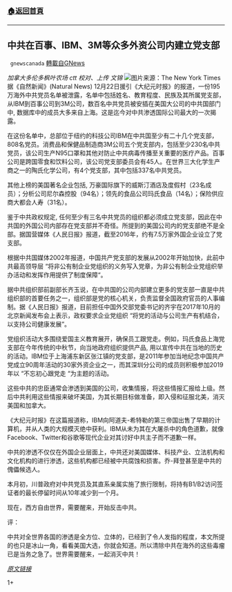 ###  [:house:返回首頁](https://github.com/ourhimalayas/txt)
---

## 中共在百事、IBM、3M等众多外资公司内建立党支部
` gnewscanada` [轉載自GNews](https://gnews.org/zh-hans/679313/)

*加拿大多伦多枫叶农场 ctt
校对、上传 文锦*
![]()![](https://gnews-media-offload.s3.amazonaws.com/wp-content/uploads/2020/12/23133548/merlin_136472373_433e93c9-10cc-4dc1-999c-65f03ef64d54-articleLarge.jpg)图片来源：The New York Times
据《自然新闻》(Natural News) 12月22日援引《大纪元时报》的报道，一份195万海外中共党员名单被泄露，名单中包括姓名、教育程度、民族及其所属党支部，从IBM到百事公司到3M公司，数百名中共党员被安插在美国大公司的中共国部门中, 数据库中的成员大多来自上海。这是迄今对中共渗透国际公司最大的一次揭露。

在这份名单中，总部位于纽约的科技公司IBM在中共国至少有二十几个党支部，808名党员。消费品和保健品制造商3M公司五个党支部内，包括至少230名中共党员，该公司生产N95口罩和其他对防止中共病毒传播至关重要的医疗产品。百事公司是跨国零食和饮料公司，该公司党支部委员会有45人。在世界三大化学生产商之一的陶氏化学公司，有4个党支部，其中包括337名中共党员。

其他上榜的美国著名企业包括, 万豪国际旗下的威斯汀酒店及度假村（23名成员）；分析公司尼尔森控股（94名）；领先的食品公司玛氏食品（14名）；保险供应商大都会人寿（31名）。

鉴于中共政权规定, 任何至少有三名中共党员的组织都必须成立党支部，因此在中共国的外国公司内部存在党支部并不奇怪。所提到的美国公司内的党支部绝不是全部。据国营媒体《人民日报》报道，截至2016年，约有7.5万家外国企业设立了党支部。

根据中共国媒体2002年报道，中国共产党支部的发展从2002年开始加快，此前中共最高领导层 “将非公有制企业党组织的义务写入党章，为非公有制企业党组织举办活动和发挥作用提供了制度保障“。

据中共组织部前副部长齐玉说，在中共国的公司内部建立更多的党支部一直是中共组织部的首要任务之一，组织部是党的核心机关，负责监督全国政府官员的人事编制。据《人民日报》报道，目前担任中国外交部党委书记的齐宇在2017年10月的北京新闻发布会上表示，政权要求企业党组织 “将党的活动与公司生产有机结合，以支持公司健康发展”。

党组织活动大多围绕爱国主义教育展开，确保员工跟党走。例如，玛氏食品上海党支部在今年传统的中秋节，向当地政府组织提供产品, 用以宣传中共在当地的历史的活动。IBM位于上海浦东新区张江镇的党支部，是2011年参加当地纪念中国共产党成立90周年活动的30家外资企业之一，而其深圳分公司的成员则积极参加2019年以 “不忘初心跟党走 “为主题的活动。

这些中共的忠臣通常会渗透到美国的公司，收集情报，将这些情报汇报给上级。然后中共利用这些情报来破坏美国，为其长期目标做准备，即入侵和征服北美，消灭美国和加拿大。

《大纪元时报》在这篇报道称，IBM向阿道夫-希特勒的第三帝国出售了早期的计算机，并从人类的大规模灭绝中获利。IBM从未为其在大屠杀中的角色道歉，就像Facebook、Twitter和谷歌等现代企业对其讨好中共主子而不道歉一样。

中共的渗透不仅仅在外国企业层面上，中共还对美国媒体、科技产业、立法机构和文化机构的进行渗透，这些机构都已经被中共腐蚀和损害。乔-拜登甚至是中共的傀儡候选人。

本月初，川普政府对中共党员及其直系亲属实施了旅行限制，将持有B1/B2访问签证者的最长停留时间从10年减少到一个月。

现在，西方自由世界，需要醒来，开始反击中共。

评：

中共对全世界各国的渗透是全方位、立体的，已经到了令人发指的程度，本文所提的也只是冰山一角，看看美国大选，你就会知道。所以清除中共在海外的这些毒瘤已是当务之急了。世界需要醒来，一起消灭中共！

*[原文链接](https://www.naturalnews.com/2020-12-22-pepsico-ibm-mars-food-dow-chemical-infiltrated-by-ccp-china-communist.html)*

1+
